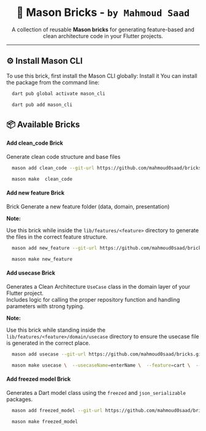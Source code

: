 



<h1 align="center">🧱 Mason Bricks - <code>by Mahmoud Saad</code></h1>

<p align="center">
  A collection of reusable <strong>Mason bricks</strong> for generating feature-based and clean architecture code in your Flutter projects.
</p>

---

## ⚙️ Install Mason CLI

To use this brick, first install the Mason CLI globally:
 Install it
 You can install the package from the command line:
```bash
  dart pub global activate mason_cli
```
```bash
  dart pub add mason_cli
```
## 📦 Available Bricks 
<h4>Add clean_code Brick </h4>  

Generate clean code structure and base files

```bash
  mason add clean_code --git-url https://github.com/mahmoud0saad/bricks.git --git-path clean_code

  mason make  clean_code
 ```

<h4>Add new feature Brick </h4>  

Brick Generate a new feature folder (data, domain, presentation)

**Note:**  

Use this brick while inside the `lib/features/<feature>` directory to generate the files in the correct feature structure.

```bash 
  mason add new_feature --git-url https://github.com/mahmoud0saad/bricks.git --git-path new_feature

  mason make new_feature
```

 
<h4>Add usecase Brick </h4>  

Generates a Clean Architecture `UseCase` class in the domain layer of your Flutter project.  
Includes logic for calling the proper repository function and handling parameters with strong typing.

**Note:**  

Use this brick while standing inside the `lib/features/<feature>/domain/usecase` directory to ensure the usecase file is generated in the correct place.


```bash
  mason add usecase --git-url https://github.com/mahmoud0saad/bricks.git --git-path usecase

  mason make usecase \  --usecaseName=enterName \  --feature=cart \  --modelName=orderModel \  --paramsName=CreateOrderParams  
 ```
 
 
<h4>Add freezed model Brick </h4>  

Generates a Dart model class using the `freezed` and `json_serializable` packages.  

```bash
  mason add freezed_model --git-url https://github.com/mahmoud0saad/bricks.git --git-path freezed_model

  mason make freezed_model 
 ```
